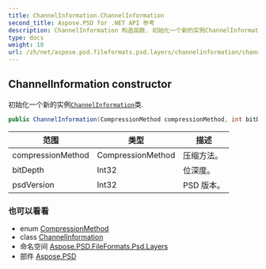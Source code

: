 ```yaml
---
title: ChannelInformation.ChannelInformation
second_title: Aspose.PSD for .NET API 参考
description: ChannelInformation 构造函数. 初始化一个新的实例ChannelInformation类.
type: docs
weight: 10
url: /zh/net/aspose.psd.fileformats.psd.layers/channelinformation/channelinformation/
---
```

## ChannelInformation constructor

初始化一个新的实例[`ChannelInformation`](../)类.

```csharp
public ChannelInformation(CompressionMethod compressionMethod, int bitDepth, int psdVersion)
```

| 范围 | 类型 | 描述 |
| --- | --- | --- |
| compressionMethod | CompressionMethod | 压缩方法。 |
| bitDepth | Int32 | 位深度。 |
| psdVersion | Int32 | PSD 版本。 |

### 也可以看看

* enum [CompressionMethod](../../../aspose.psd.fileformats.psd/compressionmethod/)
* class [ChannelInformation](../)
* 命名空间 [Aspose.PSD.FileFormats.Psd.Layers](../../channelinformation/)
* 部件 [Aspose.PSD](../../../)


